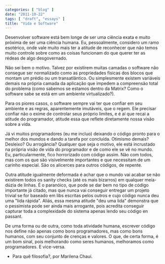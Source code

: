 ```yaml
---
categories: [ "blog" ]
date: "2011-10-22"
tags: [ "draft", "essays" ]
title: "Vida e Software"
---
```

Desenvolver software está bem longe de ser uma ciência exata e muito
próxima de ser uma ciência humana. Eu, pessoalmente, considero um ramo
esotérico, onde vale muito mais ter a atitude de reconhecer que não
temos muito controle sobre como as coisas funcionam do que querer ter
as rédeas de algo desgovernado.

Não sei bem o motivo. Talvez por existirem muitas camadas o software
não consegue ser normalizado como as propriedades físicas dos blocos
que montam um prédio ou um transatlântico. Ou simplesmente existem
variáveis demais na própria camada da aplicação que impedem a
compreensão total do problema (como sabemos se estamos dentro da
Matrix? Como o software sabe se está em um ambiente virtualizado?).

Para os piores casos, o software sempre vai ter que confiar em seu
ambiente e as regras, aparentemente imutáveis, que o regem. Ele precisar
confiar não o exime de controlar seus próprio limites, e é aí que
recai a atitude do programador, atitude essa que reflete diretamente
nossa visão sobre a vida.

Já vi muitos programadores (eu me incluo) deixando o código pronto
para o melhor dos mundos e dando a tarefa por concluída. Otimismo
demais? Desleixo? Ou arrogância? Qualquer que seja o motivo, ele
está incrustado na própria visão de vida do programador e de como
ele se vê no mundo. Eu, particularmente, fico horrorizado com código
assim. Não com todos, mas com os que são visivelmente importantes e
que necessitam de um carinho especial. São os alicerces para outros
códigos, de repente.

Outra atitude igualmente deformada é achar que o mundo vai acabar
se não existirem todos os sanity checks (até os mais bizarros) em
qualquer meia-dúzia de linhas. É o paranóico, que pode se dar bem
no tipo de código importante já citado, mas que nunca vai conseguir
entregar um projeto trivial se for baseado em libs escritas pelos outros
e cujo código nunca deu uma "lida rápida". Aliás, essa mesma atitude
"deu uma lida" demonstra que o pessimista pode ser ainda mais arrogante,
pois acredita conseguir capturar toda a complexidade do sistema apenas
lendo seu código en passant.

De uma forma ou de outra, como toda atividade humana, escrever código nos
define não apenas como bons programadores, mas como bons humanos, com seu
conjunto de crenças e valores. O que, de certa forma, é um bom sinal,
pois melhorando como seres humanos, melhoramos como programadores. E
vice-versa.

 - Para quê filosofia?, por Marilena Chauí.

